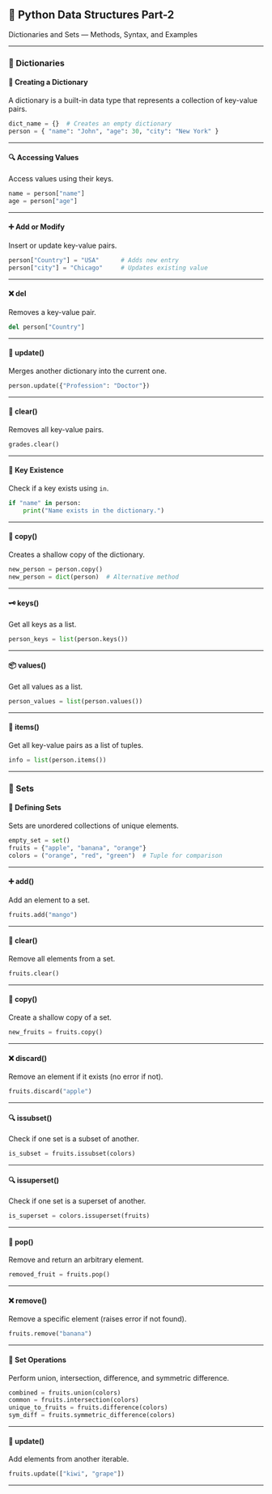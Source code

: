 ## 🧠 Python Data Structures Part-2  
Dictionaries and Sets — Methods, Syntax, and Examples

---

### 📘 Dictionaries

#### 🧱 Creating a Dictionary  
A dictionary is a built-in data type that represents a collection of key-value pairs.  
```python
dict_name = {}  # Creates an empty dictionary  
person = { "name": "John", "age": 30, "city": "New York" }
```

---

#### 🔍 Accessing Values  
Access values using their keys.  
```python
name = person["name"]  
age = person["age"]
```

---

#### ➕ Add or Modify  
Insert or update key-value pairs.  
```python
person["Country"] = "USA"      # Adds new entry  
person["city"] = "Chicago"     # Updates existing value
```

---

#### ❌ del  
Removes a key-value pair.  
```python
del person["Country"]
```

---

#### 🔄 update()  
Merges another dictionary into the current one.  
```python
person.update({"Profession": "Doctor"})
```

---

#### 🧹 clear()  
Removes all key-value pairs.  
```python
grades.clear()
```

---

#### 🔑 Key Existence  
Check if a key exists using `in`.  
```python
if "name" in person:  
    print("Name exists in the dictionary.")
```

---

#### 📄 copy()  
Creates a shallow copy of the dictionary.  
```python
new_person = person.copy()  
new_person = dict(person)  # Alternative method
```

---

#### 🗝️ keys()  
Get all keys as a list.  
```python
person_keys = list(person.keys())
```

---

#### 📦 values()  
Get all values as a list.  
```python
person_values = list(person.values())
```

---

#### 🔗 items()  
Get all key-value pairs as a list of tuples.  
```python
info = list(person.items())
```

---

### 🧮 Sets

#### 🧱 Defining Sets  
Sets are unordered collections of unique elements.  
```python
empty_set = set()  
fruits = {"apple", "banana", "orange"}  
colors = ("orange", "red", "green")  # Tuple for comparison
```

---

#### ➕ add()  
Add an element to a set.  
```python
fruits.add("mango")
```

---

#### 🧹 clear()  
Remove all elements from a set.  
```python
fruits.clear()
```

---

#### 📄 copy()  
Create a shallow copy of a set.  
```python
new_fruits = fruits.copy()
```

---

#### ❌ discard()  
Remove an element if it exists (no error if not).  
```python
fruits.discard("apple")
```

---

#### 🔍 issubset()  
Check if one set is a subset of another.  
```python
is_subset = fruits.issubset(colors)
```

---

#### 🔍 issuperset()  
Check if one set is a superset of another.  
```python
is_superset = colors.issuperset(fruits)
```

---

#### 🧺 pop()  
Remove and return an arbitrary element.  
```python
removed_fruit = fruits.pop()
```

---

#### ❌ remove()  
Remove a specific element (raises error if not found).  
```python
fruits.remove("banana")
```

---

#### 🔀 Set Operations  
Perform union, intersection, difference, and symmetric difference.  
```python
combined = fruits.union(colors)  
common = fruits.intersection(colors)  
unique_to_fruits = fruits.difference(colors)  
sym_diff = fruits.symmetric_difference(colors)
```

---

#### 🔄 update()  
Add elements from another iterable.  
```python
fruits.update(["kiwi", "grape"])
```

---
